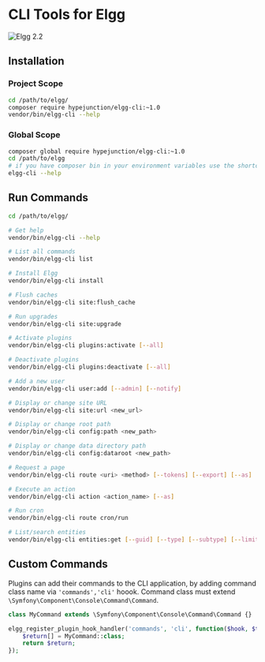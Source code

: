 CLI Tools for Elgg
==================
![Elgg 2.2](https://img.shields.io/badge/Elgg-2.2-orange.svg?style=flat-square)

## Installation

### Project Scope

```sh
cd /path/to/elgg/
composer require hypejunction/elgg-cli:~1.0
vendor/bin/elgg-cli --help
```

### Global Scope

```sh
composer global require hypejunction/elgg-cli:~1.0
cd /path/to/elgg
# if you have composer bin in your environment variables use the shortcut
elgg-cli --help
```

## Run Commands

```sh
cd /path/to/elgg/

# Get help
vendor/bin/elgg-cli --help

# List all commands
vendor/bin/elgg-cli list

# Install Elgg
vendor/bin/elgg-cli install

# Flush caches
vendor/bin/elgg-cli site:flush_cache

# Run upgrades
vendor/bin/elgg-cli site:upgrade

# Activate plugins
vendor/bin/elgg-cli plugins:activate [--all]

# Deactivate plugins
vendor/bin/elgg-cli plugins:deactivate [--all]

# Add a new user
vendor/bin/elgg-cli user:add [--admin] [--notify]

# Display or change site URL
vendor/bin/elgg-cli site:url <new_url>

# Display or change root path
vendor/bin/elgg-cli config:path <new_path>

# Display or change data directory path
vendor/bin/elgg-cli config:dataroot <new_path>

# Request a page
vendor/bin/elgg-cli route <uri> <method> [--tokens] [--export] [--as]

# Execute an action
vendor/bin/elgg-cli action <action_name> [--as]

# Run cron
vendor/bin/elgg-cli route cron/run

# List/search entities
vendor/bin/elgg-cli entities:get [--guid] [--type] [--subtype] [--limit] [--offset] [--keyword] [--full-view]
```

## Custom Commands

Plugins can add their commands to the CLI application, by adding command class name via
`'commands','cli'` hoook. Command class must extend `\Symfony\Component\Console\Command\Command`.

```php
class MyCommand extends \Symfony\Component\Console\Command\Command {}

elgg_register_plugin_hook_handler('commands', 'cli', function($hook, $type, $return) {
	$return[] = MyCommand::class;
	return $return;
});
```
